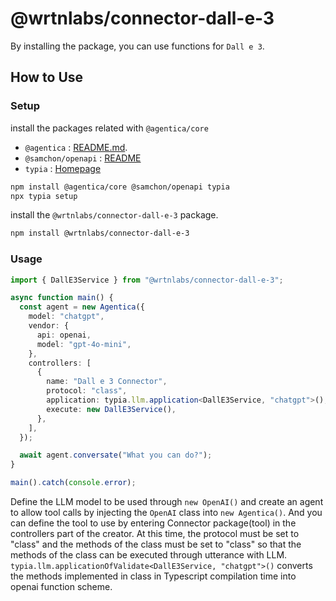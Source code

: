 # @wrtnlabs/connector-dall-e-3

By installing the package, you can use functions for `Dall e 3`.

## How to Use

### Setup

install the packages related with `@agentica/core`

- `@agentica` : [README.md](https://github.com/wrtnlabs/agentica).
- `@samchon/openapi` : [README](https://github.com/samchon/openapi)
- `typia` : [Homepage](https://typia.io/)

```bash
npm install @agentica/core @samchon/openapi typia
npx typia setup
```

install the `@wrtnlabs/connector-dall-e-3` package.

```bash
npm install @wrtnlabs/connector-dall-e-3
```

### Usage

```ts
import { DallE3Service } from "@wrtnlabs/connector-dall-e-3";

async function main() {
  const agent = new Agentica({
    model: "chatgpt",
    vendor: {
      api: openai,
      model: "gpt-4o-mini",
    },
    controllers: [
      {
        name: "Dall e 3 Connector",
        protocol: "class",
        application: typia.llm.application<DallE3Service, "chatgpt">(),
        execute: new DallE3Service(),
      },
    ],
  });

  await agent.conversate("What you can do?");
}

main().catch(console.error);
```

Define the LLM model to be used through `new OpenAI()` and create an agent to allow tool calls by injecting the `OpenAI` class into `new Agentica()`. And you can define the tool to use by entering Connector package(tool) in the controllers part of the creator. At this time, the protocol must be set to "class" and the methods of the class must be set to "class" so that the methods of the class can be executed through utterance with LLM. `typia.llm.applicationOfValidate<DallE3Service, "chatgpt">()` converts the methods implemented in class in Typescript compilation time into openai function scheme.
